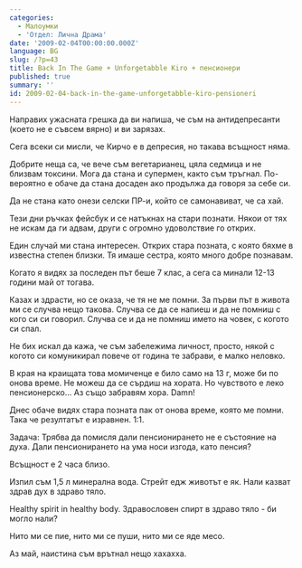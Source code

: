 ```yaml
---
categories:
  - Малоумки
  - 'Отдел: Лична Драма'
date: '2009-02-04T00:00:00.000Z'
language: BG
slug: /?p=43
title: Back In The Game + Unforgetabble Kiro + пенсионери
published: true
summary: ''
id: 2009-02-04-back-in-the-game-unforgetabble-kiro-pensioneri
---
```


Направих ужасната грешка да ви напиша, че съм на антидепресанти (което не е съвсем вярно) и ви зарязах.


Сега всеки си мисли, че Кирчо е в депресия, но такава всъщност няма.


Добрите неща са, че вече съм вегетарианец, цяла седмица и не близвам токсини. Мога да стана и супермен, както съм тръгнал. По-вероятно е обаче да стана досаден ако продължа да говоря за себе си.


Да не стана като онези селски ПР-и, който се самонавиват, че са хай.


Тези дни ръчках фейсбук и се натъкнах на стари познати. Някои от тях не искам да ги адвам, други с огромно удоволствие го открих.


Един случай ми стана интересен. Открих стара позната, с която бяхме в известна степен близки. Тя имаше сестра, която много добре познавам.


Когато я видях за последен път беше 7 клас, а сега са минали 12-13 години май от тогава.


Казах и здрасти, но се оказа, че тя не ме помни. За първи път в живота ми се случва нещо такова. Случва се да се напиеш и да не помниш с кого си си говорил. Случва се и да не помниш името на човек, с когото си спал.


Не бих искал да кажа, че съм забележима личност, просто, някой с когото си комуникирал повече от година те забрави, е малко неловко.


В края на краищата това момиченце е било само на 13 г, може би по онова време. Не можеш да се сърдиш на хората. Но чувството е леко пенсионерско... Аз също забравям хора. Damn!


Днес обаче видях стара позната пак от онова време, която ме помни. Така че резултатът е изравнен. 1:1.


Задача: Трябва да помисля дали пенсионирането не е състояние на духа. Дали пенсионирането на ума носи изгода, като пенсия?


Всъщност е 2 часа близо.


Изпил съм 1,5 л минерална вода. Стрейт едж животът е як. Нали казват здрав дух в здраво тяло.


Healthy spirit in healthy body. Здравословен спирт в здраво тяло - би могло нали?


Нито ми се пие, нито ми се пуши, нито ми се яде месо.


Аз май, наистина съм врътнал нещо хахахха.
